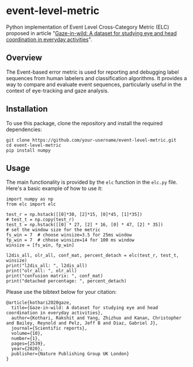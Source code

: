 # event-level-metric
Python implementation of Event Level Cross-Category Metric (ELC) proposed in article "[Gaze-in-wild: A dataset for studying eye and head coordination in everyday activities](https://www.nature.com/articles/s41598-020-59251-5)".

## Overview

The Event-based error metric is used for reporting and debugging label sequences from human labelers and classification algorithms. It provides a way to compare and evaluate event sequences, particularly useful in the context of eye-tracking and gaze analysis.


## Installation

To use this package, clone the repository and install the required dependencies:

```
git clone https://github.com/your-username/event-level-metric.git
cd event-level-metric
pip install numpy
```

## Usage

The main functionality is provided by the `elc` function in the `elc.py` file. Here's a basic example of how to use it:
```
import numpy as np
from elc import elc

test_r = np.hstack([[0]*30, [2]*15, [0]*45, [1]*35])
# test_t = np.copy(test_r)
test_t = np.hstack([[0] * 27, [2] * 16, [0] * 47, [2] * 35])
# set the window size for the metric
fs_win = 7  # choose winsize=3.5 for 25ms window
fp_win = 7  # chhose winsize=14 for 100 ms window
winsize = [fs_win, fp_win]

l2dis_all, olr_all, conf_mat, percent_detach = elc(test_r, test_t, winsize)
print("l2dis_all: ", l2dis_all)
print("olr_all: ", olr_all)
print("confusion matrix: ", conf_mat)
print("detached percentage: ", percent_detach)
```

Please use the bibtext below for your citation:

```
@article{kothari2020gaze,
  title={Gaze-in-wild: A dataset for studying eye and head coordination in everyday activities},
  author={Kothari, Rakshit and Yang, Zhizhuo and Kanan, Christopher and Bailey, Reynold and Pelz, Jeff B and Diaz, Gabriel J},
  journal={Scientific reports},
  volume={10},
  number={1},
  pages={2539},
  year={2020},
  publisher={Nature Publishing Group UK London}
}
```